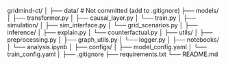 gridmind-ct/
│
├── data/                  # Not committed (add to .gitignore)
├── models/
│   ├── transformer.py
│   ├── causal_layer.py
│   └── train.py
│
├── simulation/
│   ├── sim_interface.py
│   └── grid_scenarios.py
│
├── inference/
│   ├── explain.py
│   └── counterfactual.py
│
├── utils/
│   ├── preprocessing.py
│   ├── graph_utils.py
│   └── logger.py
│
├── notebooks/
│   └── analysis.ipynb
│
├── configs/
│   ├── model_config.yaml
│   └── train_config.yaml
│
├── .gitignore
├── requirements.txt
└── README.md
